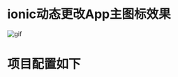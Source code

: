 ionic动态更改App主图标效果
===========================
![gif]( http://m.qilong.com/Public/newmobile/default/Images/iconchange.gif "DEMO-GIF")

项目配置如下
===========================
